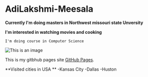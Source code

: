 # AdiLakshmi-Meesala

****Currently I'm doing masters in Northwest missouri state Unversity****

****I'm interested in watching movies and cooking****

`I'm doing course in Computer Science`


![This is an image](https://myoctocat.com/assets/images/base-octocat.svg)


This is my gitbhub pages site [GitHub Pages](https://pages.github.com/).

**Visited cities in USA **
-Kansas City
-Dallas
-Huston
